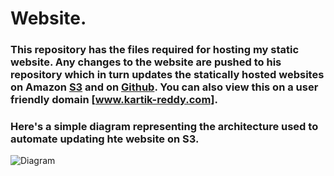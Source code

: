 # Website.

### This repository has the files required for hosting my static website. Any changes to the website are pushed to his repository which in turn updates the statically hosted websites on Amazon [S3](http://kartik-reddy.s3-website-us-east-1.amazonaws.com) and on [Github](https://pajkouisn.github.io/Website/). You can also view this on a user friendly domain [www.kartik-reddy.com].

### Here's a simple diagram representing the architecture used to automate updating hte website on S3.

![Diagram](https://github.com/Pajkouisn/Website/raw/master/PushFromGithubToS3.PNG "Push From Github To S3")
